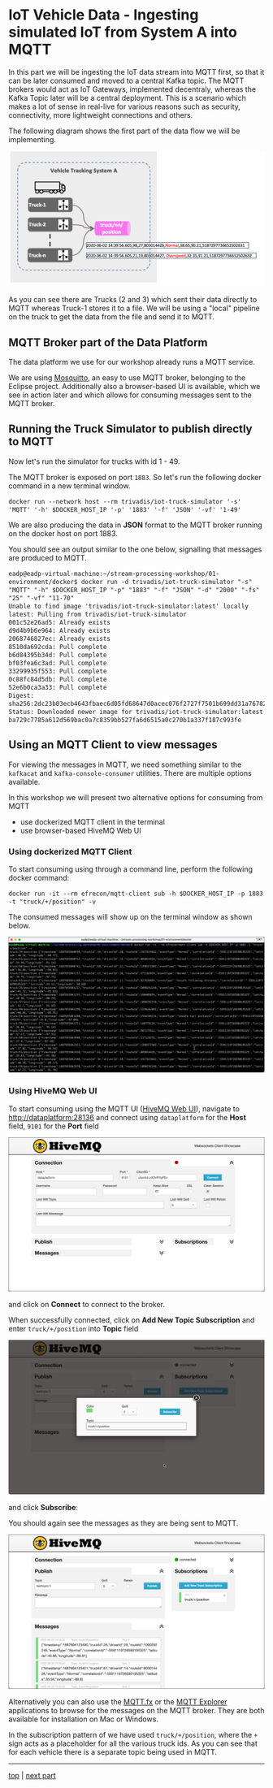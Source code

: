 # IoT Vehicle Data - Ingesting simulated IoT from System A into MQTT

In this part we will be ingesting the IoT data stream into MQTT first, so that it can be later consumed and moved to a central Kafka topic. The MQTT brokers would act as IoT Gateways, implemented decentraly, whereas the Kafka Topic later will be a central deployment. This is a scenario which makes a lot of sense in real-live for various reasons such as security, connectivity, more lightweight connections and others. 

The following diagram shows the first part of the data flow we will be implementing. 

![Alt Image Text](./images/iot-ingestion-overview.png "Schema Registry UI")

As you can see there are Trucks (2 and 3) which sent their data directly to MQTT whereas Truck-1 stores it to a file. We will be using a "local" pipeline on the truck to get the data from the file and send it to MQTT.

## MQTT Broker part of the Data Platform

The data platform we use for our workshop already runs a MQTT service.

We are using [Mosquitto](https://mosquitto.org/), an easy to use MQTT broker, belonging to the Eclipse project. Additionally also a browser-based UI is available, which we see in action later and which allows for consuming messages sent to the MQTT broker.


## Running the Truck Simulator to publish directly to MQTT

Now let's run the simulator for trucks with id 1 - 49. 

The MQTT broker is exposed on port `1883`. So let's run the following docker command in a new terminal window.

```
docker run --network host --rm trivadis/iot-truck-simulator '-s' 'MQTT' '-h' $DOCKER_HOST_IP '-p' '1883' '-f' 'JSON' '-vf' '1-49'
```

We are also producing the data in **JSON** format to the MQTT broker running on the docker host on port 1883. 

You should see an output similar to the one below, signalling that messages are produced to MQTT. 

```
eadp@eadp-virtual-machine:~/stream-processing-workshop/01-environment/docker$ docker run -d trivadis/iot-truck-simulator "-s" "MQTT" "-h" $DOCKER_HOST_IP "-p" "1883" "-f" "JSON" "-d" "2000" "-fs" "25" "-vf" "11-70"
Unable to find image 'trivadis/iot-truck-simulator:latest' locally
latest: Pulling from trivadis/iot-truck-simulator
001c52e26ad5: Already exists
d9d4b9b6e964: Already exists
2068746827ec: Already exists
8510da692cda: Pull complete
b6d84395b34d: Pull complete
bf03fea6c3ad: Pull complete
33299935f553: Pull complete
0c88fc84d5db: Pull complete
52e6b0ca3a33: Pull complete
Digest: sha256:2dc23b03ecb4643fbaec6d05fd68647d0acec076f2727f7501b699dd31a76782
Status: Downloaded newer image for trivadis/iot-truck-simulator:latest
ba729c7785a612d569bac0a7c8359bb527fa6d6515a0c270b1a337f187c993fe
```

## Using an MQTT Client to view messages

For viewing the messages in MQTT, we need something similar to the `kafkacat` and `kafka-console-consumer` utilities. There are multiple options available. 

In this workshop we will present two alternative options for consuming from MQTT
 
 * use dockerized MQTT client in the terminal
 * use browser-based HiveMQ Web UI

### Using dockerized MQTT Client

To start consuming using through a command line, perform the following docker command:

```
docker run -it --rm efrecon/mqtt-client sub -h $DOCKER_HOST_IP -p 1883 -t "truck/+/position" -v
```

The consumed messages will show up on the terminal window as shown below.

![Alt Image Text](./images/mqtt-client-docker.png "MQTT UI Connect")

### Using HiveMQ Web UI  

To start consuming using the MQTT UI ([HiveMQ Web UI](https://www.hivemq.com/docs/3.4/web-ui/introduction.html)), navigate to <http://dataplatform:28136> and connect using `dataplatform` for the **Host** field, `9101` for the **Port** field 

![Alt Image Text](./images/mqtt-ui-connect.png "MQTT UI Connect")
	
and click on **Connect** to connect to the broker.
	
When successfully connected, click on **Add New Topic Subscription** and enter `truck/+/position` into **Topic** field

![Alt Image Text](./images/mqtt-ui-subscribe.png "MQTT UI Connect")

and click **Subscribe**:

You should again see the messages as they are being sent to MQTT.

![Alt Image Text](./images/mqtt-ui-messages.png "MQTT UI Connect")

Alternatively you can also use the [MQTT.fx](https://mqttfx.jensd.de/) or the [MQTT Explorer](https://mqtt-explorer.com/) applications to browse for the messages on the MQTT broker. They are both available for installation on Mac or Windows. 

In the subscription pattern of we have used `truck/+/position`, where the `+` sign acts as a placeholder for all the various truck ids. As you can see that for each vehicle there is a separate topic being used in MQTT.

----
[top](../07-iot-data-ingestion-and-transformation/README.md) 	| 	[next part](../07b-iot-data-ingestion-mqtt-to-kafka-with-connect/README.md)

